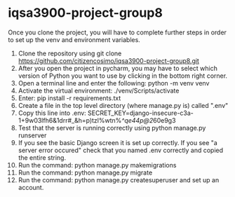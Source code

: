 # iqsa3900-project-group8

Once you clone the project, you will have to complete further steps in order to set up the venv and environment variables.

1. Clone the repository using git clone https://github.com/citizencosimo/iqsa3900-project-group8.git
2. After you open the project in pycharm, you may have to select which version of Python you want to use by clicking in the bottom right corner.
3. Open a terminal line and enter the following: python -m venv venv
4. Activate the virtual environment: ./venv/Scripts/activate
5. Enter: pip install -r requirements.txt
6. Create a file in the top level directory (where manage.py is) called ".env"
7. Copy this line into .env: SECRET_KEY=django-insecure-c3a-1+9w03lfh6&1drr#_&h=p)tzl%wtn%*^qe44p@2*60e9g3
8. Test that the server is running correctly using python manage.py runserver
9. If you see the basic Django screen it is set up correctly. If you see "a server error occured" check that you named .env correctly and copied the entire string.
10. Run the command: python manage.py makemigrations
11. Run the command: python manage.py migrate
12. Run the command: python manage.py createsuperuser and set up an account.
